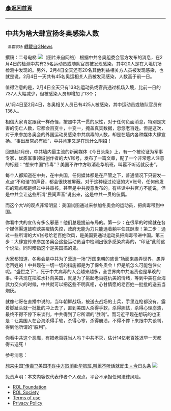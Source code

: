 ###  [:house:返回首頁](https://github.com/ourhimalayas/txt)
---


## 中共为啥大肆宣扬冬奥感染人数
` 澳喜农场` [轉載自GNews](https://gnews.org/zh-hans/1970189/)

撰稿：二号电梯
![](https://assets.gnews.org/wp-content/uploads/2022/02/image1-23-copy-1.jpg)（图片来自网络）
根据中共冬奥组委会官方发布的消息，在2月4日的检测中共有25名运动员或随队官员被发现感染，其中20人是在入境机场检测中发现的。另外，2月4日全天还有20名其他利益相关方人员被发现感染，也就是说，2月4日一天共有45名奥运相关人员被发现感染，人数高于前一日。

值得注意的是，2月4日全天只有138名运动员或官员通过机场入境，比前一日的737人大幅减少，但被感染人员却增加了13个；

从1月4日至2月4日，冬奥相关人员已有425人被感染，其中运动员或随队官员有136人。

相信大家肯定跟我一样奇怪，按照中共一贯的尿性，对于任何负面消息，特别是灾害的伤亡人数，它都会百变十，十变一，掩盖真实数据，忽悠老百姓。但是这次，对于来参加冬奥会的外国运动员感染中共病毒的人数，却是在墙内各种媒体大肆宣扬。“事出反常必有妖”，中共肯定又是在玩什么阴招！

回想起1月份，中共墙内最主流的新闻媒体《今日头条》上，有一个被论证为军事专家，优质军事领域创作者的大V账号，发布了一篇文章，配了一个非常惹人注意的标题：“想来中国“传毒”？美国不许中方取消赴华航班，叫嚣不听话就反击”。

每个人都知道在中共，在中共国，任何媒体都是在严管之下，普通情况下只要发一点点“不和谐”的声音，都会很快被屏蔽。对于这种经过论证的大V账号，任何他发布的观点都是经过中共审核，甚至是中共授意发布的。有些话中共官方不能说，但是中共会让这些所谓“民间声音”说出来，这是中共一贯的伎俩。

而这个大V的观点非常明显：美国试图通过来参加冬奥会的运动员，把病毒带到中国。

你看中共的宣传有多么邪恶！他们总是提前布局的。第一步：在很早的时候就在各个媒体渠道鼓吹欧美疫情失控，政府无能为力只能选着躺平任其肆虐！第二步：通过一些所谓的大V帐号给老百姓吹风，是美国要通过运动员把病毒带进中国。第三步：大肆宣传来参加冬奥会这些运动员当中检测出很多感染病毒的，“印证”此前这个说法。同时暗指这个是美国搞的鬼。

大家都知道，冬奥会是中共为了营造一场“万国来朝的盛世”场面来愚弄世界，愚弄老百姓的！中共现在一切一切的措施都是为了保冬奥会！但是纸怎么可能包住火呢。“盛世之下”，死于中共病毒的人会越来越多，全世界向中共追责也是早晚的事。中共现在把脏水扑向美国，就是为了挑起老百姓仇美的情绪，等到中美在台海武力交火的时候，中共就可以把这些不明真相，心甘情愿的老百姓一批批的送去当炮灰。

就像七哥在直播中说的，当年朝鲜战场，被送去战场的士兵，手里连枪都没有，露着脚趾头就一批批的冲上去了，直到美国人杀得手软，杀得胆怯，杀得心理崩溃，最终不得不停下来谈判，中共得到了它所谓的“胜利”。而习近平现在想玩的也正是：让美国人在台海杀得手软，杀得心寒，杀得崩溃，不得不停下来跟中共谈判，得到他所谓的“胜利”。

你看中共这个恶魔，有把老百姓当人吗？中共不灭，估计14亿老百姓迟早一天都得去送死！

参考消息：

[想来中国“传毒”?美国不许中方取消赴华航班,叫嚣不听话就反击 – 今日头条](https://m.toutiao.com/is/LCfsdnX/)
![](https://assets.gnews.org/wp-content/uploads/2022/02/%E6%BE%B3%E5%96%9C%E5%9B%BE%E6%A0%872-1.jpg)
 

免责声明：本文内容仅代表作者个人观点，平台不承担任何法律风险。

- [ROL Foundation](https://rolfoundation.org/)
- [ROL Society](https://rolsociety.org/)
- [Terms of use](https://gnews.org/terms-of-use-3/)
- [Privacy Policy](https://gnews.org/privacy-policy/)
